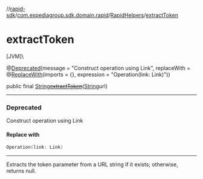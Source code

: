 //[rapid-sdk](../../../index.md)/[com.expediagroup.sdk.domain.rapid](../index.md)/[RapidHelpers](index.md)/[extractToken](extract-token.md)

# extractToken

[JVM]\

@[Deprecated](https://kotlinlang.org/api/latest/jvm/stdlib/kotlin/-deprecated/index.html)(message = &quot;Construct operation using Link&quot;, replaceWith = @[ReplaceWith](https://kotlinlang.org/api/latest/jvm/stdlib/kotlin/-replace-with/index.html)(imports = {}, expression = &quot;Operation(link: Link)&quot;))

public final [String](https://docs.oracle.com/javase/8/docs/api/java/lang/String.html)[~~extractToken~~](extract-token.md)([String](https://docs.oracle.com/javase/8/docs/api/java/lang/String.html)url)

---

### Deprecated

Construct operation using Link

#### Replace with

```kotlin
Operation(link: Link)
```
---

Extracts the token parameter from a URL string if it exists; otherwise, returns null.
